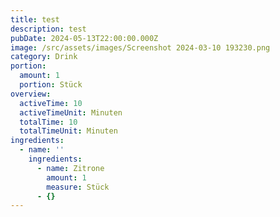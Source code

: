 ```yaml
---
title: test
description: test
pubDate: 2024-05-13T22:00:00.000Z
image: /src/assets/images/Screenshot 2024-03-10 193230.png
category: Drink
portion:
  amount: 1
  portion: Stück
overview:
  activeTime: 10
  activeTimeUnit: Minuten
  totalTime: 10
  totalTimeUnit: Minuten
ingredients:
  - name: ''
    ingredients:
      - name: Zitrone
        amount: 1
        measure: Stück
      - {}
---
```


